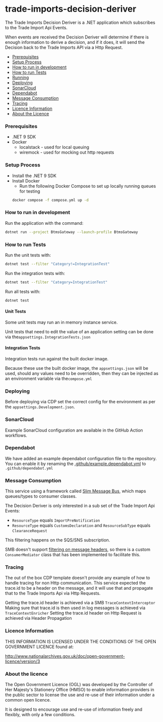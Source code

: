 # trade-imports-decision-deriver

The Trade Imports Decision Deriver is a .NET application which subscribes to the Trade Import Api Events.

When events are received the Decision Deriver will determine if there is enough information to derive a decision, and if it does, it will send the Decision back to the Trade Imports API via a Http Request.




* [Prerequisites](#prerequisites) 
* [Setup Process](#setup-process)
* [How to run in development](#how-to-run-in-development)
* [How to run Tests](#how-to-run-tests)
* [Running](#running)
* [Deploying](#deploying)
* [SonarCloud](#sonarCloud)
* [Dependabot](#dependabot)
* [Message Consumption](#message-consumption)
* [Tracing](#tracing)
* [Licence Information](#licence-information)
* [About the Licence](#about-the-licence)

### Prerequisites

- .NET 9 SDK
- Docker
  - localstack - used for local queuing
  - wiremock - used for mocking out http requests 
  

### Setup Process

- Install the .NET 9 SDK
- Install Docker
  - Run the following Docker Compose to set up locally running queues for testing
  ```bash
  docker compose -f compose.yml up -d
  ```

### How to run in development

Run the application with the command:

```bash
dotnet run --project BtmsGateway --launch-profile BtmsGateway
```

### How to run Tests

Run the unit tests with:

```bash
dotnet test --filter "Category!=IntegrationTest"
```
Run the integration tests with:
```bash
dotnet test --filter "Category=IntegrationTest"
```
Run all tests with:
```bash
dotnet test 
```

#### Unit Tests
Some unit tests may run an in memory instance service. 

Unit tests that need to edit the value of an application setting can be done via the`appsettings.IntegrationTests.json`

#### Integration Tests
Integration tests run against the built docker image.

Because these use the built docker image, the `appsettings.json` will be used, should any values need to be overridden, then they can be injected as an environment variable via the`compose.yml`

### Deploying

Before deploying via CDP set the correct config for the environment as per the `appsettings.Development.json`.

### SonarCloud

Example SonarCloud configuration are available in the GitHub Action workflows.

### Dependabot

We have added an example dependabot configuration file to the repository. You can enable it by renaming
the [.github/example.dependabot.yml](.github/example.dependabot.yml) to `.github/dependabot.yml`

### Message Consumption
This service using a framework called [Slim Message Bus](https://github.com/zarusz/SlimMessageBus), which maps queues/types to consumer classes.

The Decision Deriver is only interested in a sub set of the Trade Import Api Events:

 - `ResourceType` equals `ImportPreNotification`
 - `ResourceType` equals `CustomsDeclaration` and `ResourceSubType` equals
   `ClearanceRequest`

This filtering happens on the SQS/SNS subscription.

SMB doesn't support [filtering on message headers](https://github.com/zarusz/SlimMessageBus/issues/402), so there is a custom `ConsumerMediator` class that has been implemented to facilitate this.

### Tracing
The out of the box CDP template doesn't provide any example of how to handle tracing for non Http communication.
This service expected the trace.id to be a header on the message, and it will use that and propagate that to the Trade Imports Api via Http Requests.

Getting the trace.id header is achieved via a SMB `TraceContextInterceptor`
Making sure that trace.id is then used in log messages is achieved via `TraceContextEnricher`
Setting the trace.id header on Http Request is achieved via Header Propagation


### Licence Information

THIS INFORMATION IS LICENSED UNDER THE CONDITIONS OF THE OPEN GOVERNMENT LICENCE found at:

<http://www.nationalarchives.gov.uk/doc/open-government-licence/version/3>

### About the licence

The Open Government Licence (OGL) was developed by the Controller of Her Majesty's Stationery Office (HMSO) to enable information providers in the public sector to license the use and re-use of their information under a common open licence.

It is designed to encourage use and re-use of information freely and flexibly, with only a few conditions.


